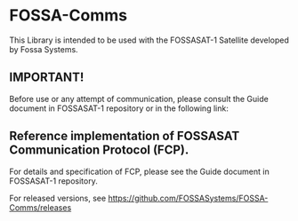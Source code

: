# FOSSA-Comms


This Library is intended to be used with the FOSSASAT-1 Satellite developed by Fossa Systems. 

## IMPORTANT!

Before use or any attempt of communication, please consult the Guide document in FOSSASAT-1 repository or in the following link: 

## Reference implementation of FOSSASAT Communication Protocol (FCP).

For details and specification of FCP, please see the Guide document in FOSSASAT-1 repository.

For released versions, see https://github.com/FOSSASystems/FOSSA-Comms/releases

